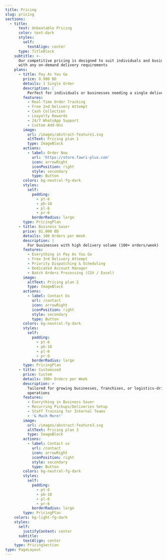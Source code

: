 ```yaml
---
title: Pricing
slug: pricing
sections:
  - title:
      text: Unbeatable Pricing
      color: text-dark
      styles:
        self:
          textAlign: center
      type: TitleBlock
    subtitle: >-
      Our competitive pricing is designed to suit individuals and businesses
      with any on-demand delivery requirements
    plans:
      - title: Pay As You Go
        price: 0.900 BD
        details: 1 Single Order
        description: |
          Perfect for individuals or businesses needing a single delivery
        features:
          - Real-Time Order Tracking
          - Free 2nd Delivery Attempt
          - Cash Collection
          - Loayalty Rewards
          - 24/7 WhatsApp Support
          - Custom Add-Ons
        image:
          url: /images/abstract-feature1.svg
          altText: Pricing plan 1
          type: ImageBlock
        actions:
          - label: Order Now
            url: 'https://store.fawri-plus.com'
            icon: arrowRight
            iconPosition: right
            style: secondary
            type: Button
        colors: bg-neutral-fg-dark
        styles:
          self:
            padding:
              - pt-6
              - pb-10
              - pl-6
              - pr-6
            borderRadius: large
        type: PricingPlan
      - title: Business Saver
        price: 81.000 BD
        details: 100 Orders per Week
        description: |
          For businesses with high delivery volume (100+ orders/week)
        features:
          - Everything in Pay As You Go
          - Free 3rd Delivery Attempt
          - Priority Dispatching & Scheduling
          - Dedicated Account Manager
          - Batch Orders Processing (CSV / Excel)
        image:
          altText: Pricing plan 2
          type: ImageBlock
        actions:
          - label: Contact Us
            url: /contact
            icon: arrowRight
            iconPosition: right
            style: secondary
            type: Button
        colors: bg-neutral-fg-dark
        styles:
          self:
            padding:
              - pt-6
              - pb-10
              - pl-6
              - pr-6
            borderRadius: large
        type: PricingPlan
      - title: Customised
        price: Custom
        details: 300+ Orders per Week
        description: >
          Tailored for growing businesses, franchises, or logistics-driven
          operations
        features:
          - Everything in Business Saver
          - Recurring Pickups/Deliveries Setup
          - Staff Training for Internal Teams
          - '& Much More!'
        image:
          url: /images/abstract-feature3.svg
          altText: Pricing plan 3
          type: ImageBlock
        actions:
          - label: Contact us
            url: /contact
            icon: arrowRight
            iconPosition: right
            style: secondary
            type: Button
        colors: bg-neutral-fg-dark
        styles:
          self:
            padding:
              - pt-6
              - pb-10
              - pl-6
              - pr-6
            borderRadius: large
        type: PricingPlan
    colors: bg-light-fg-dark
    styles:
      self:
        justifyContent: center
      subtitle:
        textAlign: center
    type: PricingSection
type: PageLayout
---
```

